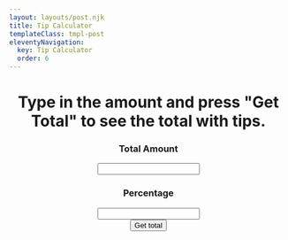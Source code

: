 ```yaml
---
layout: layouts/post.njk
title: Tip Calculator
templateClass: tmpl-post
eleventyNavigation:
  key: Tip Calculator
  order: 6
---
```

<!doctype html>
<html>
<head>
        <script src="./index.js"></script>
        <meta charset="utf-8" />
    </head>
    <body>
        <h1 style="text-align: center;">Type in the amount and press "Get Total" to see the total with tips.</h1>
        <div style="text-align: center;">
        <div>
            <h3>Total Amount</h3>
            <input type="number" id="total" name="total" min="1"></br>
        </div>
        <div>
            <h3>Percentage</h3>
            <input type="number" id="percentage" name="percentage" min="1">
        </div>
            <button onclick="tip()">Get total</button></br>
            </br>
            <span id="newTotal"></span></br>
            </br>
            <span id="rounded"></span> 
        </div>
    </body>
</html>